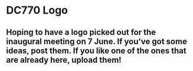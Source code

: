 # DC770 Logo
## Hoping to have a logo picked out for the inaugural meeting on 7 June.  If you've got some ideas, post them. If you like one of the ones that are already here, upload them!
